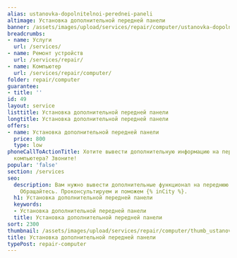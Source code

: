 ```yaml
---
alias: ustanovka-dopolnitelnoi-perednei-paneli
altimage: Установка дополнительной передней панели
banner: /assets/images/upload/services/repair/computer/ustanovka-dopolnitelnoi-perednei-paneli.jpg
breadcrumbs:
- name: Услуги
  url: /services/
- name: Ремонт устройств
  url: /services/repair/
- name: Компьютер
  url: /services/repair/computer/
folder: repair/computer
guarantee:
- title: ''
id: 49
layout: service
listtitle: Установка дополнительной передней панели
longtitle: Установка дополнительной передней панели
offers:
- name: Установка дополнительной передней панели
  price: 800
  type: low
phoneCallToActionTitle: Хотите вывести дополнительную информацию на переднюю панель
  компьютера? Звоните!
popular: 'false'
section: /services
seo:
  description: Вам нужно вывести дополнительные функционал на переднюю панель компьютера?
    Обращайтесь. Проконсультируем и поможем {% inCity %}.
  h1: Установка дополнительной передней панели
  keywords:
  - Установка дополнительной передней панели
  title: Установка дополнительной передней панели
sort: 2300
thumbnail: /assets/images/upload/services/repair/computer/thumb_ustanovka-dopolnitelnoi-perednei-paneli.jpg
title: Установка дополнительной передней панели
typePost: repair-computer
---
```

